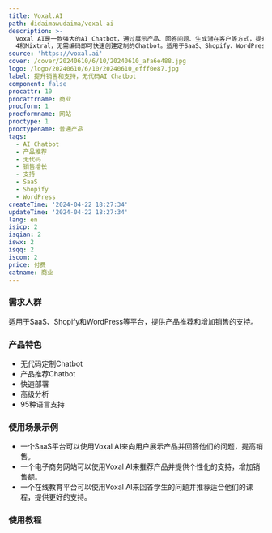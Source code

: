 ```yaml
---
title: Voxal.AI
path: didaimawudaima/voxal-ai
description: >-
  Voxal AI是一款强大的AI Chatbot，通过展示产品、回答问题、生成潜在客户等方式，提升销售和支持。使用最新的AI技术，包括GPT 3、GPT
  4和Mixtral，无需编码即可快速创建定制的Chatbot。适用于SaaS、Shopify、WordPress等平台，支持产品推荐和销售增长。提供高级分析功能，支持95种语言。快速部署，定制个性化外观和交互，轻松集成到网站中。
source: 'https://voxal.ai'
cover: /cover/20240610/6/10/20240610_afa6e488.jpg
logo: /logo/20240610/6/10/20240610_efff0e87.jpg
label: 提升销售和支持，无代码AI Chatbot
component: false
procattr: 10
procattrname: 商业
procform: 1
procformname: 网站
proctype: 1
proctypename: 普通产品
tags:
  - AI Chatbot
  - 产品推荐
  - 无代码
  - 销售增长
  - 支持
  - SaaS
  - Shopify
  - WordPress
createTime: '2024-04-22 18:27:34'
updateTime: '2024-04-22 18:27:34'
lang: en
isicp: 2
isqian: 2
iswx: 2
isqq: 2
iscom: 2
price: 付费
catname: 商业
---
```




### 需求人群
适用于SaaS、Shopify和WordPress等平台，提供产品推荐和增加销售的支持。

### 产品特色
* 无代码定制Chatbot
* 产品推荐Chatbot
* 快速部署
* 高级分析
* 95种语言支持

### 使用场景示例
* 一个SaaS平台可以使用Voxal AI来向用户展示产品并回答他们的问题，提高销售。
* 一个电子商务网站可以使用Voxal AI来推荐产品并提供个性化的支持，增加销售额。
* 一个在线教育平台可以使用Voxal AI来回答学生的问题并推荐适合他们的课程，提供更好的支持。

### 使用教程


  
